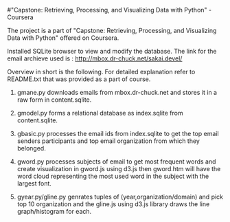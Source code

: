 #"Capstone: Retrieving, Processing, and Visualizing Data with Python" -Coursera

The project is a part of "Capstone: Retrieving, Processing, and Visualizing Data with Python" offered on Coursera.

Installed SQLite browser to view and modify the database.
The link for the email archieve used is : http://mbox.dr-chuck.net/sakai.devel/

Overview in short is the following. For detailed explanation refer to README.txt that was provided as a part of course.

1) gmane.py downloads emails from mbox.dr-chuck.net and stores it in a raw form in content.sqlite.

2) gmodel.py forms a relational database as index.sqlite from content.sqlite.

3) gbasic.py processes the email ids from index.sqlite to get the top email senders participants and top email organization from which they belonged.

4) gword.py processes subjects of email to get most frequent words and create visualization in gword.js using d3.js then gword.htm will have the word cloud representing the most used word in the subject with the largest font.

5) gyear.py/gline.py genrates tuples of (year,organization/domain) and pick top 10 organization and  the gline.js using d3.js library draws the line graph/histogram for each.


